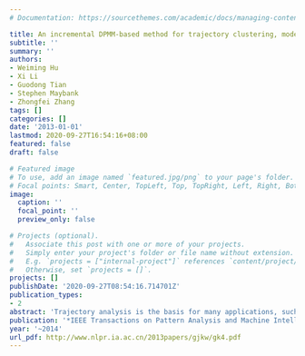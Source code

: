 ```yaml
---
# Documentation: https://sourcethemes.com/academic/docs/managing-content/

title: An incremental DPMM-based method for trajectory clustering, modeling, and retrieval
subtitle: ''
summary: ''
authors:
- Weiming Hu
- Xi Li
- Guodong Tian
- Stephen Maybank
- Zhongfei Zhang
tags: []
categories: []
date: '2013-01-01'
lastmod: 2020-09-27T16:54:16+08:00
featured: false
draft: false

# Featured image
# To use, add an image named `featured.jpg/png` to your page's folder.
# Focal points: Smart, Center, TopLeft, Top, TopRight, Left, Right, BottomLeft, Bottom, BottomRight.
image:
  caption: ''
  focal_point: ''
  preview_only: false

# Projects (optional).
#   Associate this post with one or more of your projects.
#   Simply enter your project's folder or file name without extension.
#   E.g. `projects = ["internal-project"]` references `content/project/deep-learning/index.md`.
#   Otherwise, set `projects = []`.
projects: []
publishDate: '2020-09-27T08:54:16.714701Z'
publication_types:
- 2
abstract: 'Trajectory analysis is the basis for many applications, such as indexing of motion events in videos, activity recognition, and surveillance. In this paper, the Dirichlet process mixture model (DPMM) is applied to trajectory clustering, modeling, and retrieval. We propose an incremental version of a DPMM-based clustering algorithm and apply it to cluster trajectories. An appropriate number of trajectory clusters is determined automatically. When trajectories belonging to new clusters arrive, the new clusters can be identified online and added to the model without any retraining using the previous data. A time-sensitive Dirichlet process mixture model (tDPMM) is applied to each trajectory cluster for learning the trajectory pattern which represents the time-series characteristics of the trajectories in the cluster. Then, a parameterized index is constructed for each cluster. A novel likelihood estimation algorithm for the tDPMM is proposed, and a trajectory-based video retrieval model is developed. The tDPMM-based probabilistic matching method and the DPMM-based model growing method are combined to make the retrieval model scalable and adaptable. Experimental comparisons with state-of-the-art algorithms demonstrate the effectiveness of our algorithm.'
publication: '*IEEE Transactions on Pattern Analysis and Machine Intelligence (**TPAMI**)*'
year: '~2014'
url_pdf: http://www.nlpr.ia.ac.cn/2013papers/gjkw/gk4.pdf
---
```

